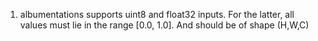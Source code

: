 1. albumentations supports uint8 and float32 inputs. For the latter, all values must lie in the range [0.0, 1.0]. And should be of shape (H,W,C)
